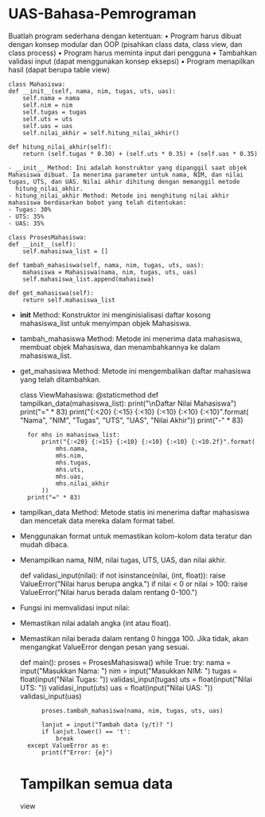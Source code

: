 # UAS-Bahasa-Pemrograman
Buatlah program sederhana dengan ketentuan:
• Program harus dibuat dengan konsep modular dan OOP (pisahkan
class data, class view, dan class process)
• Program harus meminta input dari pengguna
• Tambahkan validasi input (dapat menggunakan konsep eksepsi)
• Program menapilkan hasil (dapat berupa table view)


    class Mahasiswa:
    def __init__(self, nama, nim, tugas, uts, uas):
        self.nama = nama
        self.nim = nim
        self.tugas = tugas
        self.uts = uts
        self.uas = uas
        self.nilai_akhir = self.hitung_nilai_akhir()
        
    def hitung_nilai_akhir(self):
        return (self.tugas * 0.30) + (self.uts * 0.35) + (self.uas * 0.35)

    - __init__ Method: Ini adalah konstruktor yang dipanggil saat objek Mahasiswa dibuat. Ia menerima parameter untuk nama, NIM, dan nilai tugas, UTS, dan UAS. Nilai akhir dihitung dengan memanggil metode         
      hitung_nilai_akhir.
    - hitung_nilai_akhir Method: Metode ini menghitung nilai akhir mahasiswa berdasarkan bobot yang telah ditentukan:
    - Tugas: 30%
    - UTS: 35%
    - UAS: 35%

    class ProsesMahasiswa:
    def __init__(self):
        self.mahasiswa_list = []

    def tambah_mahasiswa(self, nama, nim, tugas, uts, uas):
        mahasiswa = Mahasiswa(nama, nim, tugas, uts, uas)
        self.mahasiswa_list.append(mahasiswa)

    def get_mahasiswa(self):
        return self.mahasiswa_list

- __init__ Method: Konstruktor ini menginisialisasi daftar kosong mahasiswa_list untuk menyimpan objek Mahasiswa.
- tambah_mahasiswa Method: Metode ini menerima data mahasiswa, membuat objek Mahasiswa, dan menambahkannya ke dalam mahasiswa_list.
- get_mahasiswa Method: Metode ini mengembalikan daftar mahasiswa yang telah ditambahkan.


    class ViewMahasiswa:
    @staticmethod
    def tampilkan_data(mahasiswa_list):
        print("\nDaftar Nilai Mahasiswa")
        print("=" * 83)
        print("{:<20} {:<15} {:<10} {:<10} {:<10} {:<10}".format(
            "Nama", "NIM", "Tugas", "UTS", "UAS", "Nilai Akhir"))
        print("-" * 83)

        for mhs in mahasiswa_list:
            print("{:<20} {:<15} {:<10} {:<10} {:<10} {:<10.2f}".format(
                mhs.nama,
                mhs.nim,
                mhs.tugas,
                mhs.uts,
                mhs.uas,
                mhs.nilai_akhir
            ))
        print("=" * 83)

- tampilkan_data Method: Metode statis ini menerima daftar mahasiswa dan mencetak data mereka dalam format tabel.
- Menggunakan format untuk memastikan kolom-kolom data teratur dan mudah dibaca.
- Menampilkan nama, NIM, nilai tugas, UTS, UAS, dan nilai akhir.

    def validasi_input(nilai):
    if not isinstance(nilai, (int, float)):
        raise ValueError("Nilai harus berupa angka.")
    if nilai < 0 or nilai > 100:
        raise ValueError("Nilai harus berada dalam rentang 0-100.")


- Fungsi ini memvalidasi input nilai:
- Memastikan nilai adalah angka (int atau float).
- Memastikan nilai berada dalam rentang 0 hingga 100. Jika tidak, akan mengangkat ValueError dengan pesan yang sesuai.

    def main():
    proses = ProsesMahasiswa()
    while True:
        try:
            nama = input("Masukkan Nama: ")
            nim = input("Masukkan NIM: ")
            tugas = float(input("Nilai Tugas: "))
            validasi_input(tugas)
            uts = float(input("Nilai UTS: "))
            validasi_input(uts)
            uas = float(input("Nilai UAS: "))
            validasi_input(uas)

            proses.tambah_mahasiswa(nama, nim, tugas, uts, uas)

            lanjut = input("Tambah data (y/t)? ")
            if lanjut.lower() == 't':
                break
        except ValueError as e:
            print(f"Error: {e}")

    # Tampilkan semua data
    view


